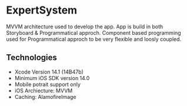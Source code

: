 # ExpertSystem

MVVM architecture used to develop the app.
App is build in both Storyboard & Programmatical approch.
Component based programming used for Programmatical approch to be very flexible and loosly coupled.

## Technologies

* Xcode Version 14.1 (14B47b)
* Minimum iOS SDK version 14.0
* Mobile potrait support only
* iOS Archiecture: MVVM
* Caching: AlamofireImage
